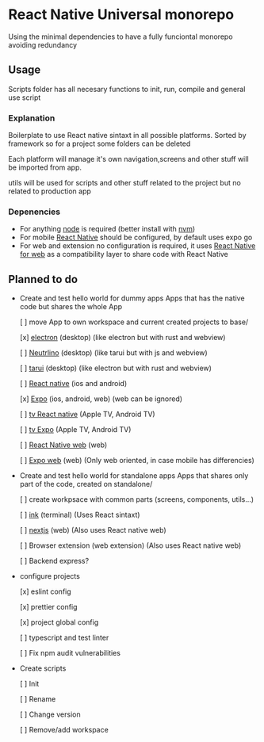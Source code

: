 # React Native Universal monorepo

Using the minimal dependencies to have a fully funciontal monorepo avoiding redundancy

## Usage

Scripts folder has all necesary functions to init, run, compile and general use script

### Explanation

Boilerplate to use React native sintaxt in all possible platforms. Sorted by framework so for a project some folders can be deleted

Each platform will manage it's own navigation,screens and other stuff will be imported from app.

utils will be used for scripts and other stuff related to the project but no related to production app

### Depenencies

- For anything [node](https://nodejs.org/es) is required (better install with [nvm](https://github.com/nvm-sh/nvm))
- For mobile [React Native](https://reactnative.dev/docs/environment-setup?guide=quickstart) should be configured, by default uses expo go
- For web and extension no configuration is required, it uses [React Native for web](https://necolas.github.io/react-native-web/) as a compatibility layer to share code with React Native

## Planned to do

- Create and test hello world for dummy apps
  Apps that has the native code but shares the whole App

  [ ] move App to own workspace and current created projects to base/<project>

  [x] [electron](https://electronjs.org/) (desktop) (like electron but with rust and webview)

  [ ] [Neutrlino](https://neutralino.js.org/) (desktop) (like tarui but with js and webview)

  [ ] [tarui](https://tauri.app/) (desktop) (like electron but with rust and webview)

  [ ] [React native](https://reactnative.dev/) (ios and android)

  [x] [Expo](https://expo.dev/) (ios, android, web) (web can be ignored)

  [ ] [tv React native](https://github.com/react-native-tvos/react-native-tvos) (Apple TV, Android TV)

  [ ] [tv Expo](https://github.com/react-native-tvos/react-native-tvos) (Apple TV, Android TV)

  [ ] [React Native web](https://necolas.github.io/react-native-web/) (web)

  [ ] [Expo web](https://expo.dev/) (web) (Only web oriented, in case mobile has differencies)

- Create and test hello world for standalone apps
  Apps that shares only part of the code, created on standalone/<project>

  [ ] create workpsace with common parts (screens, components, utils...)

  [ ] [ink](https://github.com/vadimdemedes/ink) (terminal) (Uses React sintaxt)

  [ ] [nextjs](https://nextjs.org/) (web) (Also uses React native web)

  [ ] Browser extension (web extension) (Also uses React native web)

  [ ] Backend express?

- configure projects

  [x] eslint config

  [x] prettier config

  [x] project global config

  [ ] typescript and test linter

  [ ] Fix npm audit vulnerabilities

- Create scripts

  [ ] Init

  [ ] Rename

  [ ] Change version

  [ ] Remove/add workspace
